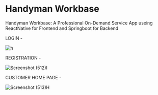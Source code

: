 # Handyman Workbase
Handyman Workbase: A Professional On-Demand Service App
useing ReactNative for Frontend
and Springboot for Backend

LOGIN -

![h](https://github.com/user-attachments/assets/83230592-44e1-4b7f-babc-058361cc33a5)

REGISTRATION - 


![Screenshot (512)I](https://github.com/user-attachments/assets/f7b670d4-3b92-4a36-a773-2463136e94fa)

CUSTOMER HOME PAGE - 


![Screenshot (513)H](https://github.com/user-attachments/assets/38bd096b-f423-4e51-ba81-3b80eed28910)
